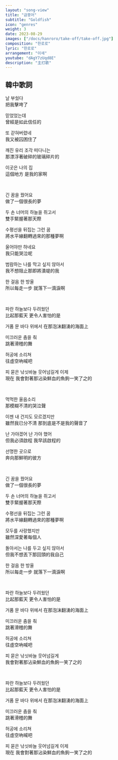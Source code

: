 ```yaml
---
layout: "song-view"
title: "금붕어"
subtitle: "Goldfish"
icon: "genres"
weight: 3
date: 2023-08-29
images: ["/docs/hanroro/take-off/take-off.jpg"]
composition: "한로로"
lyric: "한로로"
arrangement: "이새"
youtube: "dAgY7zUqd8E"
description: "主打歌"
---
```


## 韓中歌詞

날 부쉈다  
把我擊垮了  

믿었었는데  
曾經是如此信任的  

또 갇혀버렸네  
我又被囚困住了  

깨진 유리 조각 떠다니는  
那漂浮著破碎的玻璃碎片的  

이곳은 나의 집  
這個地方 是我的家啊  

<br>

긴 꿈을 꿨어요  
做了一個很長的夢  

두 손 너머의 하늘을 쥐고서  
雙手緊握著那天際  

수평선을 뒤집는 그런 꿈  
將水平線翻轉過來的那種夢啊  

울어야만 하네요  
我只能哭泣呢  

범람하는 나를 막고 싶지 않아서  
我不想阻止那即將潰堤的我  

한 걸음 한 방울  
所以每走一步 就落下一滴淚啊  

<br>

파란 하늘보다 두려웠던  
比起那藍天 更令人害怕的是  

거품 문 바다 위에서 
在那泡沫翻湧的海面上  

미끄러운 춤을 춰  
跳著滑稽的舞  

허공에 소리쳐  
往虛空吶喊吧  

피 묻은 낚싯바늘 웃어넘길게 이제  
現在 我會對著那沾染鮮血的魚鉤一笑了之的  

<br>

먹먹한 울음소리  
那模糊不清的哭泣聲  

이젠 내 건지도 모르겠지만  
雖然我已分不清 那到底是不是我的聲音了  

난 가야겠어 난 가야 했어  
但我必須啟程 我早該啟程的  

선명한 곳으로  
奔向那鮮明的彼方  

<br>

긴 꿈을 꿨어요  
做了一個很長的夢  

두 손 너머의 하늘을 쥐고서  
雙手緊握著那天際  

수평선을 뒤집는 그런 꿈  
將水平線翻轉過來的那種夢啊  

모두를 사랑했지만  
雖然深愛著每個人  

돌아서는 나를 두고 싶지 않아서  
但我不想丟下那回頭的我自己  

한 걸음 한 방울  
所以每走一步 就落下一滴淚啊  

<br>

파란 하늘보다 두려웠던  
比起那藍天 更令人害怕的是  

거품 문 바다 위에서 
在那泡沫翻湧的海面上  

미끄러운 춤을 춰  
跳著滑稽的舞  

허공에 소리쳐  
往虛空吶喊吧  

피 묻은 낚싯바늘 웃어넘길게  
我會對著那沾染鮮血的魚鉤一笑了之的  

<br>

파란 하늘보다 두려웠던  
比起那藍天 更令人害怕的是  

거품 문 바다 위에서 
在那泡沫翻湧的海面上  

미끄러운 춤을 춰  
跳著滑稽的舞  

허공에 소리쳐  
往虛空吶喊吧  

피 묻은 낚싯바늘 웃어넘길게 이제  
現在 我會對著那沾染鮮血的魚鉤一笑了之的  
